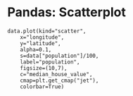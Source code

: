# Pandas: Scatterplot
```
data.plot(kind="scatter", 
	x="longitude", 
	y="latitude", 
	alpha=0.1, 
	s=data["population"]/100, 
	label="population", 
	figsize=(10,7), 
	c="median_house_value", 
	cmap=plt.get_cmap("jet"), 
	colorbar=True)
```

<!-- {BearID:6E358C48-EF7A-40B4-8934-F209EFD23C4D-93658-000001966EDFF9B9} -->

